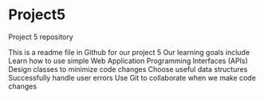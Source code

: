 # Project5
Project 5 repository

This is a readme file in Github for our project 5
Our learning goals include
Learn how to use simple Web Application Programming Interfaces (APIs)
Design classes to minimize code changes
Choose useful data structures
Successfully handle user errors
Use Git to collaborate when we make code changes
